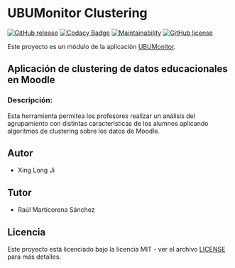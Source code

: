 # UBUMonitor Clustering
[![GitHub release](https://img.shields.io/github/release/xjx1001/UBUMonitor.svg)](https://github.com/xjx1001/UBUMonitor/releases/)
[![Codacy Badge](https://app.codacy.com/project/badge/Grade/ae4733a382c045deb7ea7e78f20eb77a)](https://www.codacy.com/manual/xjx1001/UBUMonitor?utm_source=github.com&amp;utm_medium=referral&amp;utm_content=xjx1001/UBUMonitor&amp;utm_campaign=Badge_Grade)
[![Maintainability](https://api.codeclimate.com/v1/badges/014d3e5cc23c39c659b9/maintainability)](https://codeclimate.com/github/xjx1001/UBUMonitor/maintainability)
[![GitHub license](https://img.shields.io/github/license/xjx1001/UBUMonitor)](https://github.com/xjx1001/UBUMonitor/blob/master/LICENSE)

Este proyecto es un módulo de la aplicación [UBUMonitor](https://github.com/yjx0003/UBUMonitor).

## Aplicación de clustering de datos educacionales en Moodle
### Descripción:
Esta herramienta permitea los profesores realizar un análisis del agrupamiento con distintas características de los alumnos aplicando algoritmos de clustering sobre los datos de Moodle.

## Autor

-   Xing Long Ji

## Tutor
-   Raúl Marticorena Sánchez

## Licencia
Este proyecto está licenciado bajo la licencia MIT - ver el archivo [LICENSE](LICENSE) para más detalles.
